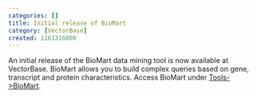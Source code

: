 ```yaml
---
categories: []
title: Initial release of BioMart
category: [VectorBase]
created: 1161316800
---
```

An initial release of the BioMart data mining tool is now available at VectorBase. BioMart allows you to build complex queries based on gene, transcript and protein characteristics. Access BioMart under <a a href="http://biomart.vectorbase.org/biomart/martview/" onmouseover="displayHelp(event, 'Fetch data using BioMart.', 'biomart');" onmouseout="clearHelp();">Tools->BioMart</a>.
